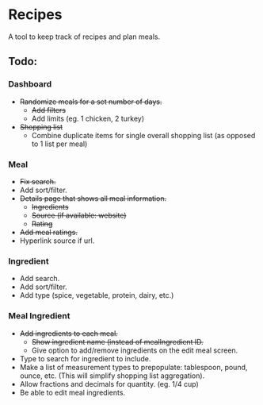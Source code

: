 # Recipes

A tool to keep track of recipes and plan meals.

## Todo:

### Dashboard
- ~~Randomize meals for a set number of days.~~
  - ~~Add filters~~
  - Add limits (eg. 1 chicken, 2 turkey)
- ~~Shopping list~~
  - Combine duplicate items for single overall shopping list (as opposed to 1 list per meal)

### Meal
- ~~Fix search.~~
- Add sort/filter.
- ~~Details page that shows all meal information.~~
  - ~~Ingredients~~
  - ~~Source (if available: website)~~
  - ~~Rating~~
- ~~Add meal ratings.~~
- Hyperlink source if url.

### Ingredient
- Add search.
- Add sort/filter.
- Add type (spice, vegetable, protein, dairy, etc.)

### Meal Ingredient
- ~~Add ingredients to each meal.~~
  - ~~Show ingredient name (instead of mealIngredient ID.~~
  - Give option to add/remove ingredients on the edit meal screen.
- Type to search for ingredient to include.
- Make a list of measurement types to prepopulate: tablespoon, pound, ounce, etc. (This will simplify shopping list aggregation).
- Allow fractions and decimals for quantity. (eg. 1/4 cup)
- Be able to edit meal ingredients.

